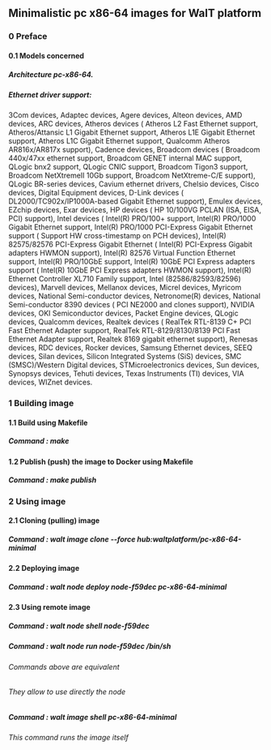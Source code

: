 ## Minimalistic pc x86-64 images for WalT platform

### 0 Preface
#### 0.1 Models concerned
#####  Architecture pc-x86-64.
#####  Ethernet driver support:
3Com devices,
Adaptec devices,
Agere devices,
Alteon devices,
AMD devices,
ARC devices,
Atheros devices (
Atheros L2 Fast Ethernet support,
Atheros/Attansic L1 Gigabit Ethernet support,
Atheros L1E Gigabit Ethernet support,
Atheros L1C Gigabit Ethernet support,
Qualcomm Atheros AR816x/AR817x support),
Cadence devices,
Broadcom devices (
Broadcom 440x/47xx ethernet support,
Broadcom GENET internal MAC support,
QLogic bnx2 support,
QLogic CNIC support,
Broadcom Tigon3 support,
Broadcom NetXtremeII 10Gb support,
Broadcom NetXtreme-C/E support),
QLogic BR-series devices,
Cavium ethernet drivers,
Chelsio devices,
Cisco devices,
Digital Equipment devices,
D-Link devices (
DL2000/TC902x/IP1000A-based Gigabit Ethernet support),
Emulex devices,
EZchip devices,
Exar devices,
HP devices (
HP 10/100VG PCLAN (ISA, EISA, PCI) support),
Intel devices (
Intel(R) PRO/100+ support,
Intel(R) PRO/1000 Gigabit Ethernet support,
Intel(R) PRO/1000 PCI-Express Gigabit Ethernet support (
Support HW cross-timestamp on PCH devices),
Intel(R) 82575/82576 PCI-Express Gigabit Ethernet (
Intel(R) PCI-Express Gigabit adapters HWMON support),
Intel(R) 82576 Virtual Function Ethernet support,
Intel(R) PRO/10GbE support,
Intel(R) 10GbE PCI Express adapters support (
Intel(R) 10GbE PCI Express adapters HWMON support),
Intel(R) Ethernet Controller XL710 Family support,
Intel (82586/82593/82596) devices),
Marvell devices,
Mellanox devices,
Micrel devices,
Myricom devices,
National Semi-conductor devices,
Netronome(R) devices,
National Semi-conductor 8390 devices (
PCI NE2000 and clones support),
NVIDIA devices,
OKI Semiconductor devices,
Packet Engine devices,
QLogic devices,
Qualcomm devices,
Realtek devices (
RealTek RTL-8139 C+ PCI Fast Ethernet Adapter support,
RealTek RTL-8129/8130/8139 PCI Fast Ethernet Adapter support,
Realtek 8169 gigabit ethernet support),
Renesas devices,
RDC devices,
Rocker devices,
Samsung Ethernet devices,
SEEQ devices,
Silan devices,
Silicon Integrated Systems (SiS) devices,
SMC (SMSC)/Western Digital devices,
STMicroelectronics devices,
Sun devices,
Synopsys devices,
Tehuti devices,
Texas Instruments (TI) devices,
VIA devices,
WIZnet devices.

### 1 Building image
#### 1.1 Build using Makefile
#####  Command : make
#### 1.2 Publish (push) the image to Docker using Makefile
#####  Command : make publish

### 2 Using image
#### 2.1 Cloning (pulling) image
#####  Command : walt image clone --force hub:waltplatform/pc-x86-64-minimal
#### 2.2 Deploying image
#####  Command : walt node deploy node-f59dec pc-x86-64-minimal
#### 2.3 Using remote image
#####  Command : walt node shell node-f59dec
#####  Command : walt node run node-f59dec /bin/sh
######  Commands above are equivalent
######  They allow to use directly the node
#####  Command : walt image shell pc-x86-64-minimal
######  This command runs the image itself
